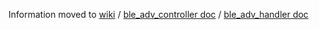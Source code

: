 Information moved to [wiki](../../../../wiki/Developer-Guide) / [ble_adv_controller doc](README.md) /  [ble_adv_handler doc](../ble_adv_handler/README.md)

